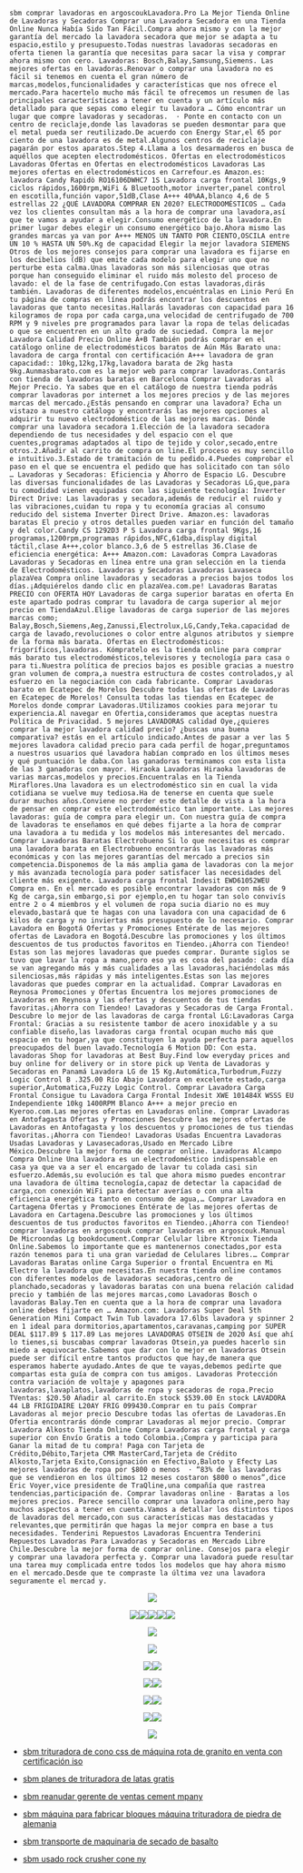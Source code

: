 
```
sbm comprar lavadoras en argoscoukLavadora.Pro La Mejor Tienda Online de Lavadoras y Secadoras Comprar una Lavadora Secadora en una Tienda Online Nunca Había Sido Tan Fácil.Compra ahora mismo y con la mejor garantía del mercado la lavadora secadora que mejor se adapta a tu espacio,estilo y presupuesto.Todas nuestras lavadoras secadoras en oferta tienen la garantía que necesitas para sacar la visa y comprar ahora mismo con cero. Lavadoras: Bosch,Balay,Samsung,Siemens. Las mejores ofertas en lavadoras.Renovar o comprar una lavadora no es fácil si tenemos en cuenta el gran número de marcas,modelos,funcionalidades y características que nos ofrece el mercado.Para hacertelo mucho más fácil te ofrecemos un resumen de las principales características a tener en cuenta y un artículo más detallado para que sepas como elegir tu lavadora … Cómo encontrar un lugar que compre lavadoras y secadoras.  · Ponte en contacto con un centro de reciclaje,donde las lavadoras se pueden desmontar para que el metal pueda ser reutilizado.De acuerdo con Energy Star,el 65 por ciento de una lavadora es de metal.Algunos centros de reciclaje pagarán por estos aparatos.Step 4.Llama a los desarmaderos en busca de aquéllos que acepten electrodomésticos. Ofertas en electrodomésticos Lavadoras Ofertas en Ofertas en electrodomésticos Lavadoras Las mejores ofertas en electrodomésticos en Carrefour.es Amazon.es: lavadora Candy Rapidò RO16106DWHC7 1S Lavadora carga frontal 10Kgs,9 ciclos rápidos,1600rpm,WiFi & Bluetooth,motor inverter,panel control en escotilla,función vapor,51dB,Clase A+++ 40%AA,blanco 4,6 de 5 estrellas 22 ¿QUÉ LAVADORA COMPRAR EN 2020? ELECTRODOMÉSTICOS … Cada vez los clientes consultan más a la hora de comprar una lavadora,así que te vamos a ayudar a elegir.Consumo energético de la lavadora.En primer lugar debes elegir un consumo energético bajo.Ahora mismo las grandes marcas ya van por A+++ MENOS UN TANTO POR CIENTO,OSCILA entre UN 10 % HASTA UN 50%.Kg de capacidad Elegir la mejor lavadora SIEMENS Otros de los mejores consejos para comprar una lavadora es fijarse en los decibelios (dB) que emite cada modelo para elegir uno que no perturbe esta calma.Unas lavadoras son más silenciosas que otras porque han conseguido eliminar el ruido más molesto del proceso de lavado: el de la fase de centrifugado.Con estas lavadoras,dirás también. Lavadoras de diferentes modelos,encuéntralas en Linio Perú En tu página de compras en línea podrás encontrar los descuentos en lavadoras que tanto necesitas.Hallarás lavadoras con capacidad para 16 kilogramos de ropa por cada carga,una velocidad de centrifugado de 700 RPM y 9 niveles pre programados para lavar la ropa de telas delicadas o que se encuentren en un alto grado de suciedad. Compra la mejor Lavadora Calidad Precio Online A+B También podrás comprar en el catálogo online de electrodomésticos baratos de Aún Más Barato una: lavadora de carga frontal con certificación A+++ lavadora de gran capacidad:: 10kg,12kg,17kg,lavadora barata de 2kg hasta 9kg.Aunmasbarato.com es la mejor web para comprar lavadoras.Contarás con tienda de lavadoras baratas en Barcelona Comprar Lavadoras al Mejor Precio. Ya sabes que en el catálogo de nuestra tienda podrás comprar lavadoras por internet a los mejores precios y de las mejores marcas del mercado.¿Estás pensando en comprar una lavadora? Echa un vistazo a nuestro catálogo y encontrarás las mejores opciones al adquirir tu nuevo electrodoméstico de las mejores marcas. Dónde comprar una lavadora secadora 1.Elección de la lavadora secadora dependiendo de tus necesidades y del espacio con el que cuentes,programas adaptados al tipo de tejido y color,secado,entre otros.2.Añadir al carrito de compra on line.El proceso es muy sencillo e intuitivo.3.Estado de tramitación de tu pedido.4.Puedes comprobar el paso en el que se encuentra el pedido que has solicitado con tan sólo … Lavadoras y Secadoras: Eficiencia y Ahorro de Espacio LG. Descubre las diversas funcionalidades de las Lavadoras y Secadoras LG,que,para tu comodidad vienen equipadas con las siguiente tecnología: Inverter Direct Drive: Las lavadoras y secadora,además de reducir el ruido y las vibraciones,cuidan tu ropa y tu economía gracias al consumo reducido del sistema Inverter Direct Drive. Amazon.es: lavadoras baratas El precio y otros detalles pueden variar en función del tamaño y del color.Candy CS 1292D3 P S Lavadora carga frontal 9Kgs,16 programas,1200rpm,programas rápidos,NFC,61dba,display digital táctil,clase A+++,color blanco.3,6 de 5 estrellas 36.Clase de eficiencia energética: A+++ Amazon.com: Lavadoras Compra Lavadoras Lavadoras y Secadoras en línea entre una gran selección en la tienda de Electrodomésticos. Lavadoras y Secadoras Lavadoras Lavaseca plazaVea Compra online lavadoras y secadoras a precios bajos todos los días.¡Adquiérelos dando clic en plazaVea.com.pe! Lavadoras Baratas PRECIO con OFERTA HOY Lavadoras de carga superior baratas en oferta En este apartado podras comprar tu lavadora de carga superior al mejor precio en TiendaAzul.Elige lavadoras de carga superior de las mejores marcas como; Balay,Bosch,Siemens,Aeg,Zanussi,Electrolux,LG,Candy,Teka.capacidad de carga de lavado,revoluciones o color entre algunos atributos y siempre de la forma más barata. Ofertas en Electrodomésticos: frigoríficos,lavadoras. Kómpratelo es la tienda online para comprar más barato tus electrodomésticos,televisores y tecnología para casa o para ti.Nuestra política de precios bajos es posible gracias a nuestro gran volumen de compra,a nuestra estructura de costes controlados,y al esfuerzo en la negociación con cada fabricante. Comprar Lavadoras barato en Ecatepec de Morelos Descubre todas las ofertas de Lavadoras en Ecatepec de Morelos! Consulta todas las tiendas en Ecatepec de Morelos donde comprar Lavadoras.Utilizamos cookies para mejorar tu experiencia.Al navegar en Ofertia,consideramos que aceptas nuestra Política de Privacidad. 5 mejores LAVADORAS calidad Oye,¿quieres comprar la mejor lavadora calidad precio? ¿buscas una buena comparativa? estás en el artículo indicado.Antes de pasar a ver las 5 mejores lavadora calidad precio para cada perfil de hogar,preguntamos a nuestros usuarios qué lavadora habían comprado en los últimos meses y qué puntuación le daba.Con las ganadoras terminamos con esta lista de las 3 ganadoras con mayor. Hiraoka Lavadoras Hiraoka lavadoras de varias marcas,modelos y precios.Encuentralas en la Tienda Miraflores.Una lavadora es un electrodoméstico sin en cual la vida cotidiana se vuelve muy tediosa.Ha de tenerse en cuenta que suele durar muchos años.Conviene no perder este detalle de vista a la hora de pensar en comprar este electrodoméstico tan importante. Las mejores lavadoras: guía de compra para elegir un. Con nuestra guía de compra de lavadoras te enseñamos en qué debes fijarte a la hora de comprar una lavadora a tu medida y los modelos más interesantes del mercado. Comprar Lavadoras Baratas Electrobueno Si lo que necesitas es comprar una lavadora barata en Electrobueno encontrarás las lavadoras más económicas y con las mejores garantías del mercado a precios sin competencia.Disponemos de la más amplia gama de lavadoras con la mejor y más avanzada tecnología para poder satisfacer las necesidades del cliente más exigente. Lavadora carga frontal Indesit EWD61052WEU Compra en. En el mercado es posible encontrar lavadoras con más de 9 Kg de carga,sin embargo,si por ejemplo,en tu hogar tan solo convivís entre 2 o 4 miembros y el volumen de ropa sucia diario no es muy elevado,bastará que te hagas con una lavadora con una capacidad de 6 kilos de carga y no inviertas más presupuesto de lo necesario. Comprar Lavadora en Bogotá Ofertas y Promociones Entérate de las mejores ofertas de Lavadora en Bogotá.Descubre las promociones y los últimos descuentos de tus productos favoritos en Tiendeo.¡Ahorra con Tiendeo! Estas son las mejores lavadoras que puedes comprar. Durante siglos se tuvo que lavar la ropa a mano,pero eso ya es cosa del pasado: cada día se van agregando más y más cualidades a las lavadoras,haciéndolas más silenciosas,más rápidas y más inteligentes.Estas son las mejores lavadoras que puedes comprar en la actualidad. Comprar Lavadoras en Reynosa Promociones y Ofertas Encuentra los mejores promociones de Lavadoras en Reynosa y las ofertas y descuentos de tus tiendas favoritas.¡Ahorra con Tiendeo! Lavadoras y Secadoras de Carga Frontal. Descubre lo mejor de las lavadoras de carga frontal LG:Lavadoras Carga Frontal: Gracias a su resistente tambor de acero inoxidable y a su confiable diseño,las lavadoras carga frontal ocupan mucho más que espacio en tu hogar,ya que constituyen la ayuda perfecta para aquellos preocupados del buen lavado.Tecnología 6 Motion DD: Con esta. lavadoras Shop for lavadoras at Best Buy.Find low everyday prices and buy online for delivery or in store pick up Venta de Lavadoras y Secadoras en Panamá Lavadora LG de 15 Kg.Automática,Turbodrum,Fuzzy Logic Control B .325.00 Río Abajo Lavadora en excelente estado,carga superior,Automatica,Fuzzy Logic Control. Comprar Lavadora Carga Frontal Consigue tu Lavadora Carga Frontal Indesit XWE 101484X WSSS EU Independiente 10kg 1400RPM Blanco A+++ a mejor precio en Kyeroo.com.Las mejores ofertas en Lavadoras online. Comprar Lavadoras en Antofagasta Ofertas y Promociones Descubre las mejores ofertas de Lavadoras en Antofagasta y los descuentos y promociones de tus tiendas favoritas.¡Ahorra con Tiendeo! Lavadoras Usadas Encuentra Lavadoras Usadas Lavadoras y Lavasecadoras,Usado en Mercado Libre México.Descubre la mejor forma de comprar online. Lavadoras Alcampo Compra Online Una lavadora es un electrodoméstico indispensable en casa ya que va a ser el encargado de lavar tu colada casi sin esfuerzo.Además,su evolución es tal que ahora mismo puedes encontrar una lavadora de última tecnología,capaz de detectar la capacidad de carga,con conexión WiFi para detectar averías o con una alta eficiencia energética tanto en consumo de agua,… Comprar Lavadora en Cartagena Ofertas y Promociones Entérate de las mejores ofertas de Lavadora en Cartagena.Descubre las promociones y los últimos descuentos de tus productos favoritos en Tiendeo.¡Ahorra con Tiendeo! comprar lavadoras en argoscouk comprar lavadoras en argoscouk.Manual De Microondas Lg bookdocument.Comprar Celular libre Ktronix Tienda Online.Sabemos lo importante que es mantenernos conectados,por esta razón tenemos para ti una gran variedad de Celulares libres.… Comprar Lavadoras Baratas online Carga Superior o frontal Encuentra en Mi Electro la lavadora que necesitas.En nuestra tienda online contamos con diferentes modelos de lavadoras secadoras,centro de planchado,secadoras y lavadoras baratas con una buena relación calidad precio y también de las mejores marcas,como Lavadoras Bosch o lavadoras Balay.Ten en cuenta que a la hora de comprar una lavadora online debes fijarte en … Amazon.com: Lavadoras Super Deal 5th Generation Mini Compact Twin Tub lavadora 17.6lbs lavadora y spinner 2 en 1 ideal para dormitorios,apartamentos,caravanas,camping por SUPER DEAL $117.89 $ 117.89 Las mejores LAVADORAS OTSEIN de 2020 Así que ahí lo tienes,si buscabas comprar lavadoras Otsein,ya puedes hacerlo sin miedo a equivocarte.Sabemos que dar con lo mejor en lavadoras Otsein puede ser difícil entre tantos productos que hay,de manera que esperamos haberte ayudado.Antes de que te vayas,debemos pedirte que compartas esta guía de compra con tus amigos. Lavadoras Protección contra variación de voltaje y apagones para lavadoras,lavaplatos,lavadoras de ropa y secadoras de ropa.Precio TVentas: $20.50 Añadir al carrito.En stock $539.00 En stock LAVADORA 44 LB FRIGIDAIRE L20AY FRIG 099430.Comprar en tu país Comprar Lavadoras al mejor precio Descubre todas las ofertas de Lavadoras.En Ofertia encontrarás dónde comprar Lavadoras al mejor precio. Comprar Lavadora Alkosto Tienda Online Compra Lavadoras carga frontal y carga superior con Envío Gratis a todo Colombia.¡Compra y participa para Ganar la mitad de tu compra! Paga con Tarjeta de Crédito,Débito,Tarjeta CMR MasterCard,Tarjeta de Crédito Alkosto,Tarjeta Exito,Consignación en Efectivo,Baloto y Efecty Las mejores lavadoras de ropa por $800 o menos  · “83% de las lavadoras que se vendieron en los últimos 12 meses costaron $800 o menos”,dice Eric Voyer,vice presidente de TraQline,una compañía que rastrea tendencias,participación de. Comprar lavadoras online · Baratas a los mejores precios. Parece sencillo comprar una lavadora online,pero hay muchos aspectos a tener en cuenta.Vamos a detallar los distintos tipos de lavadoras del mercado,con sus características mas destacadas y relevantes,que permitirán que hagas la mejor compra en base a tus necesidades. Tenderini Repuestos Lavadoras Encuentra Tenderini Repuestos Lavadoras Para Lavadoras y Secadoras en Mercado Libre Chile.Descubre la mejor forma de comprar online. Consejos para elegir y comprar una lavadora perfecta y. Comprar una lavadora puede resultar una tarea muy complicada entre todos los modelos que hay ahora mismo en el mercado.Desde que te compraste la última vez una lavadora seguramente el mercad y. 
```

<div align="center">

<a href="https://es-crusher.shibang-china.com/github&k=sbm+comprar+lavadoras+en+argoscouk"><img src="https://static.shibang-china.com/es/crusher/logo.jpg"></a>

<a href="https://es-crusher.shibang-china.com/github&k=sbm+comprar+lavadoras+en+argoscouk"><img src="https://static.shibang-china.com/es/crusher/index.jpg"></a><a href="https://es-crusher.shibang-china.com/material.htmlgithub&k=sbm+comprar+lavadoras+en+argoscouk"><img src="https://static.shibang-china.com/es/crusher/material.jpg"></a><a href="https://es-crusher.shibang-china.com/application.htmlgithub&k=sbm+comprar+lavadoras+en+argoscouk"><img src="https://static.shibang-china.com/es/crusher/application.jpg"></a><a href="https://es-crusher.shibang-china.com/aboutus.htmlgithub&k=sbm+comprar+lavadoras+en+argoscouk"><img src="https://static.shibang-china.com/es/crusher/aboutus.jpg"></a><a href="https://es-crusher.shibang-china.com/contact.htmlgithub&k=sbm+comprar+lavadoras+en+argoscouk"><img src="https://static.shibang-china.com/es/crusher/contact.jpg"></a>

<a href="https://es-crusher.shibang-china.com/github&k=sbm+comprar+lavadoras+en+argoscouk"><img src="https://static.shibang-china.com/es/crusher/banner.jpg"></a>

<a href="https://swt.shibang-china.com/github&k=sbm+comprar+lavadoras+en+argoscouk"><img src="https://static.shibang-china.com/es/crusher/text.jpg"></a>

<a href="https://swt.shibang-china.com/github&k=sbm+comprar+lavadoras+en+argoscouk"><img src="https://static.shibang-china.com/es/crusher/chat.jpg"></a><a href="https://es-crusher.shibang-china.com/contact.htmlgithub&k=sbm+comprar+lavadoras+en+argoscouk"><img src="https://static.shibang-china.com/es/crusher/message.jpg"></a>

<a href="https://es-crusher.shibang-china.com/products/pe.htmlgithub&k=sbm+comprar+lavadoras+en+argoscouk"><img src="https://static.shibang-china.com/es/crusher/pe.jpg"></a><a href="https://es-crusher.shibang-china.com/products/pf.htmlgithub&k=sbm+comprar+lavadoras+en+argoscouk"><img src="https://static.shibang-china.com/es/crusher/pf.jpg"></a>

<a href="https://es-crusher.shibang-china.com/products/hpt.htmlgithub&k=sbm+comprar+lavadoras+en+argoscouk"><img src="https://static.shibang-china.com/es/crusher/hpt.jpg"></a><a href="https://es-crusher.shibang-china.com/products/vsi.htmlgithub&k=sbm+comprar+lavadoras+en+argoscouk"><img src="https://static.shibang-china.com/es/crusher/vsi.jpg"></a>

<a href="https://es-crusher.shibang-china.com/products/klv.htmlgithub&k=sbm+comprar+lavadoras+en+argoscouk"><img src="https://static.shibang-china.com/es/crusher/klv.jpg"></a><a href="https://es-crusher.shibang-china.com/products/portable.htmlgithub&k=sbm+comprar+lavadoras+en+argoscouk"><img src="https://static.shibang-china.com/es/crusher/portable.jpg"></a>

<a href="https://swt.shibang-china.com/github&k=sbm+comprar+lavadoras+en+argoscouk"><img src="https://static.shibang-china.com/es/crusher/case.jpg"></a>

</div>


* [sbm trituradora de cono css de máquina rota de granito en venta con certificación iso](sbm%20trituradora%20de%20cono%20css%20de%20m%C3%A1quina%20rota%20de%20granito%20en%20venta%20con%20certificaci%C3%B3n%20iso.md)

* [sbm planes de trituradora de latas gratis](sbm%20planes%20de%20trituradora%20de%20latas%20gratis.md)

* [sbm reanudar gerente de ventas cement mpany](sbm%20reanudar%20gerente%20de%20ventas%20cement%20mpany.md)

* [sbm máquina para fabricar bloques máquina trituradora de piedra de alemania](sbm%20m%C3%A1quina%20para%20fabricar%20bloques%20m%C3%A1quina%20trituradora%20de%20piedra%20de%20alemania.md)

* [sbm transporte de maquinaria de secado de basalto](sbm%20transporte%20de%20maquinaria%20de%20secado%20de%20basalto.md)

* [sbm usado rock crusher cone ny](sbm%20usado%20rock%20crusher%20cone%20ny.md)